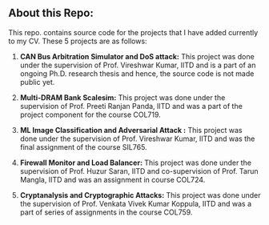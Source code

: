## About this Repo:

This repo. contains source code for the projects that I have added currently to my CV. These 5 projects are as follows:

1. <b>CAN Bus Arbitration Simulator and DoS attack:</b> This project was done under the supervision of Prof. Vireshwar Kumar, IITD and is a part of an ongoing Ph.D. research thesis and hence, the source code is not made public yet.

2. <b>Multi-DRAM Bank Scalesim:</b> This project was done under the supervision of Prof. Preeti Ranjan Panda, IITD and was a part of the project component for the course COL719.
3. <b>ML Image Classification and Adversarial Attack :</b> This project was done under the supervision of Prof. Vireshwar Kumar, IITD and was the final assignment of the course SIL765.
4. <b>Firewall Monitor and Load Balancer:</b> This project was done under the supervision of Prof. Huzur Saran, IITD and co-supervision of Prof. Tarun Mangla, IITD and was an assignment in course COL724.

5. <b>Cryptanalysis and Cryptographic Attacks:</b> This project was done under the supervision of Prof. Venkata Vivek Kumar Koppula, IITD and was a part of series of assignments in the course COL759.
